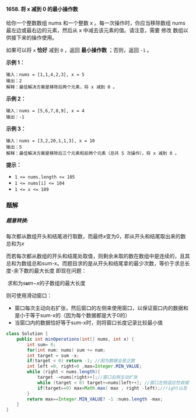 #### 1658. 将 x 减到 0 的最小操作数

给你一个整数数组 nums 和一个整数 x 。每一次操作时，你应当移除数组 nums 最左边或最右边的元素，然后从 x 中减去该元素的值。请注意，需要 修改 数组以供接下来的操作使用。

如果可以将 `x` **恰好** 减到 `0` ，返回 **最小操作数** ；否则，返回 `-1` 。

**示例 1：**

```shell
输入：nums = [1,1,4,2,3], x = 5
输出：2
解释：最佳解决方案是移除后两个元素，将 x 减到 0 。
```

**示例 2：**

```shell
输入：nums = [5,6,7,8,9], x = 4
输出：-1
```

**示例 3：**

```shell
输入：nums = [3,2,20,1,1,3], x = 10
输出：5
解释：最佳解决方案是移除后三个元素和前两个元素（总共 5 次操作），将 x 减到 0 。
```

**提示：**

- `1 <= nums.length <= 105`
- `1 <= nums[i] <= 104`
- `1 <= x <= 109`

### 题解

##### 题意转换:

​		每次都从数组开头和结尾进行取数，而最终*x*变为0，即从开头和结尾取出来的数总和为*x*

而若每次都从数组的开头和结尾处取值，则剩余未取的数在数组中是连续的，且其总和为数组总和sum-x。而题目求的是从开头和结尾拿的最少次数，等价于求总长度-余下数的最大长度
即现在问题：

​	   求和为*s**u**m*−*x*的子数组的最大长度

则可使用滑动窗口：

* 窗口每次主动向右扩张，然后窗口的左侧来使用窗口，以保证窗口内的数据和是小于等于sum-x的（因为每个数据都是大于0的）
* 当窗口内的数据恰好等于sum-x时，则将窗口长度记录比较最小值

```java
class Solution {
    public int minOperations(int[] nums, int x) {
        int sum= 0;
        for(int num: nums) sum += num;
        int target = sum -x;
        if(target < 0) return -1; //因为数据全是正数
        int left =0, right=0 ,max=Integer.MIN_VALUE;
        while (right < nums.length){
            target -=nums[right++];//窗口右侧主动扩张
            while (target < 0) target+=nums[left++]; //窗口左侧适应性收缩
            if(target==0) max=Math.max( max , right -left);//right以及
        }
        return max==Integer.MIN_VALUE? -1 :nums.length -max;
    }
}
```

